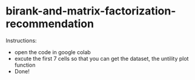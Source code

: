# birank-and-matrix-factorization-recommendation
Instructions:
- open the code in google colab
- excute the first 7 cells so that you can get the dataset, the untility plot function
- Done!
